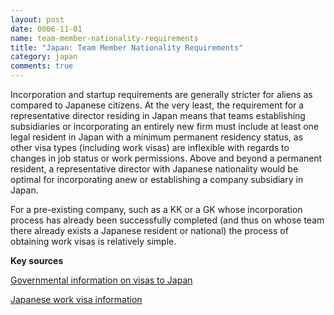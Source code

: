 ```yaml
---
layout: post
date: 0006-11-01
name: team-member-nationality-requirements
title: "Japan: Team Member Nationality Requirements"
category: japan
comments: true
---
```




Incorporation and startup requirements are generally stricter for aliens as compared to Japanese citizens. At the very least, the requirement for a representative director residing in Japan means that teams establishing subsidiaries or incorporating an entirely new firm must include at least one legal resident in Japan with a minimum permanent residency status, as other visa types (including work visas) are inflexible with regards to changes in job status or work permissions. Above and beyond a permanent resident, a representative director with Japanese nationality would be optimal for incorporating anew or establishing a company subsidiary in Japan.

For a pre-existing company, such as a KK or a GK whose incorporation process has already been successfully completed (and thus on whose team there already exists a Japanese resident or national) the process of obtaining work visas is relatively simple.

**Key sources**
 
 [Governmental information on visas to Japan](http://www.mofa.go.jp/j_info/visit/visa)
 
 [Japanese work visa information](http://www.mofa.go.jp/j_info/visit/visa/long/index.html)
